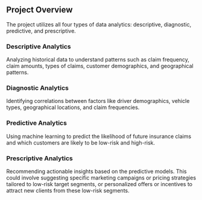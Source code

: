 ## Project Overview
The project utilizes all four types of data analytics: descriptive, diagnostic, predictive, and prescriptive. 

### Descriptive Analytics 
Analyzing historical data to understand patterns such as claim frequency, claim amounts, types of claims, customer demographics, and geographical patterns.

### Diagnostic Analytics
Identifying correlations between factors like driver demographics, vehicle types, geographical locations, and claim frequencies.

### Predictive Analytics
Using machine learning to predict the likelihood of future insurance claims and which customers are likely to be low-risk and high-risk.

### Prescriptive Analytics 
Recommending actionable insights based on the predictive models. This could involve suggesting specific marketing campaigns or pricing strategies tailored to low-risk target segments, or personalized offers or incentives to attract new clients from these low-risk segments.